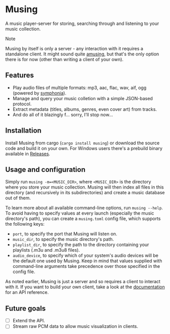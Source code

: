 # Musing

A music player-server for storing, searching through and listening to your music collection.

> [!NOTE]
> Musing by itself is only a server - any interaction with it requires a standalone client.
> It might sound quite [amusing](https://github.com/alfazet/amusing), but that's the only option there is for now
> (other than writing a client of your own).

## Features
- Play audio files of multiple formats: mp3, aac, flac, wav, aif, ogg (powered by [symphonia](https://github.com/pdeljanov/Symphonia)).
- Manage and query your music colletion with a simple JSON-based protocol.
- Extract metadata (titles, albums, genres, even cover art) from tracks.
- And do all of it blazingly f... sorry, I'll stop now...

## Installation
Install Musing from cargo (`cargo install musing`) or download the source code and build it on your own. For Windows users there's a prebuild binary available in [Releases](https://github.com/alfazet/musing/releases).

## Usage and configuration
Simply run `musing -m=<MUSIC_DIR>`, where `<MUSIC_DIR>` is the directory where you store your music collection. Musing will then index all files in this directory (and recursively in its subdirectories) and create a music database out of them.

To learn more about all available command-line options, run `musing --help`. To avoid having to specify values at every launch (especially the music directory's path), you can create a `musing.toml` config file, which supports the following keys:
- `port`, to specify the port that Musing will listen on.
- `music_dir`, to specify the music directory's path.
- `playlist_dir`, to specify the path to the directory containing your playlists (.m3u and .m3u8 files).
- `audio_device`, to specify which of your system's audio devices will be the default one used by Musing.
Keep in mind that values supplied with command-line arguments take precedence over those specified in the config file.

As noted earlier, Musing is just a server and so requires a client to interact with it. If you want to build your own client, take a look at the [documentation](./DOCS.md) for an API reference.

## Future goals
- [ ] Extend the API.
- [ ] Stream raw PCM data to allow music visualization in clients.
